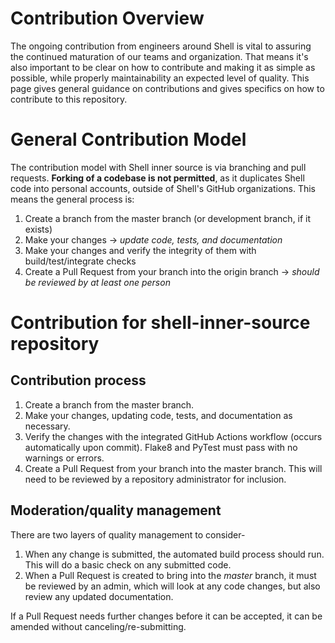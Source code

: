 # Contribution Overview

The ongoing contribution from engineers around Shell is vital to assuring the continued maturation of our teams and organization. That means it's also important to be clear on how to contribute and making it as simple as possible, while properly maintainability an expected level of quality. This page gives general guidance on contributions and gives specifics on how to contribute to this repository.

# General Contribution Model

The contribution model with Shell inner source is via branching and pull requests. **Forking of a codebase is not permitted**, as it duplicates Shell code into personal accounts, outside of Shell's GitHub organizations. This means the general process is:

1. Create a branch from the master branch (or development branch, if it exists)
2. Make your changes -> *update code, tests, and documentation*
3. Make your changes and verify the integrity of them with build/test/integrate checks
4. Create a Pull Request from your branch into the origin branch -> *should be reviewed by at least one person*

# Contribution for shell-inner-source repository

## Contribution process

1. Create a branch from the master branch.
2. Make your changes, updating code, tests, and documentation as necessary.
3. Verify the changes with the integrated GitHub Actions workflow (occurs automatically upon commit). Flake8 and PyTest must pass with no warnings or errors.
4. Create a Pull Request from your branch into the master branch. This will need to be reviewed by a repository administrator for inclusion.

## Moderation/quality management

There are two layers of quality management to consider-
1. When any change is submitted, the automated build process should run. This will do a basic check on any submitted code.
2. When a Pull Request is created to bring into the *master* branch, it must be reviewed by an admin, which will look at any code changes, but also review any updated documentation.

If a Pull Request needs further changes before it can be accepted, it can be amended without canceling/re-submitting.
